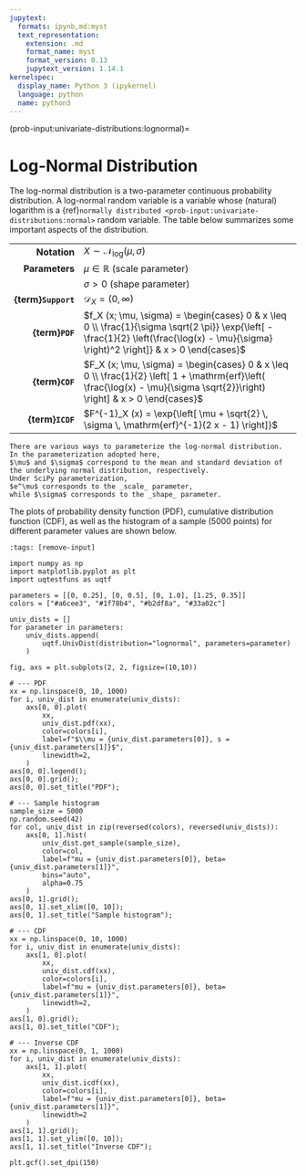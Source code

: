 ```yaml
---
jupytext:
  formats: ipynb,md:myst
  text_representation:
    extension: .md
    format_name: myst
    format_version: 0.13
    jupytext_version: 1.14.1
kernelspec:
  display_name: Python 3 (ipykernel)
  language: python
  name: python3
---
```


(prob-input:univariate-distributions:lognormal)=
# Log-Normal Distribution

The log-normal distribution is a two-parameter continuous probability distribution.
A log-normal random variable is a variable whose (natural) logarithm is 
a {ref}`normally distributed <prob-input:univariate-distributions:normal>`
random variable.
The table below summarizes some important aspects of the distribution.

|                     |                                                                                                                                                                                          |
|--------------------:|------------------------------------------------------------------------------------------------------------------------------------------------------------------------------------------|
|        **Notation** | $X \sim \mathcal{N}_{\mathrm{log}} (\mu, \sigma)$                                                                                                                                        |
|      **Parameters** | $\mu \in \mathbb{R}$ (scale parameter)                                                                                                                                                   |
|                     | $\sigma > 0$ (shape parameter)                                                                                                                                                           |
| **{term}`Support`** | $\mathcal{D}_X = (0, \infty)$                                                                                                                                                            |
|     **{term}`PDF`** | $f_X (x; \mu, \sigma) = \begin{cases} 0 & x \leq 0 \\ \frac{1}{\sigma \sqrt{2 \pi}} \exp{\left[ - \frac{1}{2} \left(\frac{\log(x) - \mu}{\sigma} \right)^2 \right]} & x > 0 \end{cases}$ |
|     **{term}`CDF`** | $F_X (x; \mu, \sigma) = \begin{cases} 0 & x \leq 0 \\ \frac{1}{2} \left[ 1 + \mathrm{erf}\left( \frac{\log(x) - \mu}{\sigma \sqrt{2}}\right) \right] & x > 0 \end{cases}$                |
|    **{term}`ICDF`** | $F^{-1}_X (x) = \exp{\left[ \mu + \sqrt{2} \, \sigma \, \mathrm{erf}^{-1}(2 x - 1) \right]}$                                                                                             |


```{note}
There are various ways to parameterize the log-normal distribution.
In the parameterization adopted here, 
$\mu$ and $\sigma$ correspond to the mean and standard deviation of
the underlying normal distribution, respectively.
Under SciPy parameterization,
$e^\mu$ corresponds to the _scale_ parameter,
while $\sigma$ corresponds to the _shape_ parameter.
```

The plots of probability density function (PDF),
cumulative distribution function (CDF),
as well as the histogram of a sample ($5000$ points) for different parameter
values are shown below.

```{code-cell} ipython3
:tags: [remove-input]

import numpy as np
import matplotlib.pyplot as plt
import uqtestfuns as uqtf

parameters = [[0, 0.25], [0, 0.5], [0, 1.0], [1.25, 0.35]]
colors = ["#a6cee3", "#1f78b4", "#b2df8a", "#33a02c"]

univ_dists = []
for parameter in parameters:
    univ_dists.append(
        uqtf.UnivDist(distribution="lognormal", parameters=parameter)
    )

fig, axs = plt.subplots(2, 2, figsize=(10,10))

# --- PDF
xx = np.linspace(0, 10, 1000)
for i, univ_dist in enumerate(univ_dists):
    axs[0, 0].plot(
        xx,
        univ_dist.pdf(xx),
        color=colors[i],
        label=f"$\\mu = {univ_dist.parameters[0]}, s = {univ_dist.parameters[1]}$",
        linewidth=2,
    )
axs[0, 0].legend();
axs[0, 0].grid();
axs[0, 0].set_title("PDF");

# --- Sample histogram
sample_size = 5000
np.random.seed(42)
for col, univ_dist in zip(reversed(colors), reversed(univ_dists)):
    axs[0, 1].hist(
        univ_dist.get_sample(sample_size),
        color=col,
        label=f"mu = {univ_dist.parameters[0]}, beta={univ_dist.parameters[1]}",
        bins="auto",
        alpha=0.75
    )
axs[0, 1].grid();
axs[0, 1].set_xlim([0, 10]);
axs[0, 1].set_title("Sample histogram");

# --- CDF
xx = np.linspace(0, 10, 1000)
for i, univ_dist in enumerate(univ_dists):
    axs[1, 0].plot(
        xx,
        univ_dist.cdf(xx),
        color=colors[i],
        label=f"mu = {univ_dist.parameters[0]}, beta={univ_dist.parameters[1]}",
        linewidth=2,
    )
axs[1, 0].grid();
axs[1, 0].set_title("CDF");

# --- Inverse CDF
xx = np.linspace(0, 1, 1000)
for i, univ_dist in enumerate(univ_dists):
    axs[1, 1].plot(
        xx,
        univ_dist.icdf(xx),
        color=colors[i],
        label=f"mu = {univ_dist.parameters[0]}, beta={univ_dist.parameters[1]}",
        linewidth=2
    )
axs[1, 1].grid();
axs[1, 1].set_ylim([0, 10]);
axs[1, 1].set_title("Inverse CDF");

plt.gcf().set_dpi(150)
```